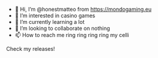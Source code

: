 - 👋 Hi, I’m @honestmatteo from https://mondogaming.eu
- 👀 I’m interested in casino games
- 🌱 I’m currently learning a lot
- 💞️ I’m looking to collaborate on nothing
- 📫 How to reach me ring ring ring ring my celli


Check my releases!
